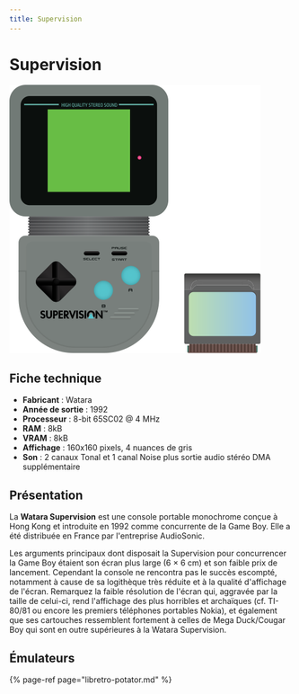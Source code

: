 ```yaml
---
title: Supervision
---
```


# Supervision

![](/migration-images/emulateurs/consoles-portables/supervision/supervision.svg)

## Fiche technique

* **Fabricant** : Watara
* **Année de sortie** : 1992
* **Processeur** : 8-bit 65SC02 @ 4 MHz
* **RAM** : 8kB
* **VRAM** : 8kB
* **Affichage** : 160x160 pixels, 4 nuances de gris
* **Son** : 2 canaux Tonal et 1 canal Noise plus sortie audio stéréo DMA supplémentaire

## Présentation

La **Watara Supervision** est une console portable monochrome conçue à Hong Kong et introduite en 1992 comme concurrente de la Game Boy. Elle a été distribuée en France par l'entreprise AudioSonic.

Les arguments principaux dont disposait la Supervision pour concurrencer la Game Boy étaient son écran plus large \(6 × 6 cm\) et son faible prix de lancement. Cependant la console ne rencontra pas le succès escompté, notamment à cause de sa logithèque très réduite et à la qualité d'affichage de l'écran. Remarquez la faible résolution de l'écran qui, aggravée par la taille de celui-ci, rend l'affichage des plus horribles et archaïques \(cf. TI-80/81 ou encore les premiers téléphones portables Nokia\), et également que ses cartouches ressemblent fortement à celles de Mega Duck/Cougar Boy qui sont en outre supérieures à la Watara Supervision.

## Émulateurs

{% page-ref page="libretro-potator.md" %}

